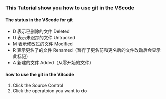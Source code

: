 
### This Tutorial show you how to use git in the VScode

#### The status in the VScode for git

+ D 表示已删除的文件 Deleted
+ U 表示未跟踪的文件 Untracked
+ M 表示修改过的文件 Modified
+ R 表示更名了的文件 Renamed（暂存了更名前和更名后的文件改动后会显示此标记）
+ A 新建的文件 Added（从零开始的文件）


#### how to use the git in the VScode

1. Click the Source Control
2. Click the operatoion you want to do


